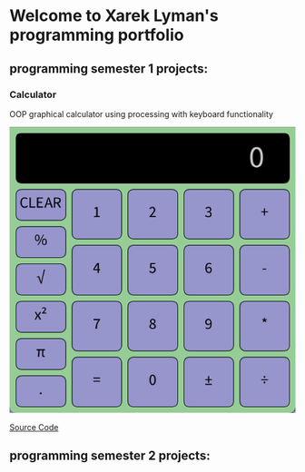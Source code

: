 # Welcome to Xarek Lyman's programming portfolio

## programming semester 1 projects:

### Calculator

OOP graphical calculator using processing with keyboard functionality

![Calculator](https://github.com/Benpoopsalot/computerprograming-2023/blob/main/images/claculator.png?raw=true)

[Source Code]()

## programming semester 2 projects:
